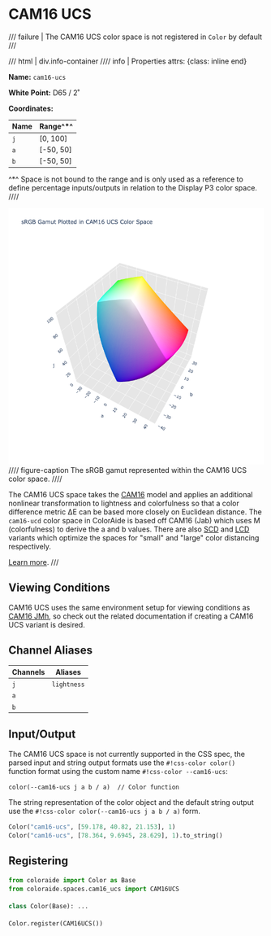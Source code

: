 # CAM16 UCS

/// failure | The CAM16 UCS color space is not registered in `Color` by default
///

/// html | div.info-container
//// info | Properties
    attrs: {class: inline end}

**Name:** `cam16-ucs`

**White Point:** D65 / 2˚

**Coordinates:**

Name | Range^\*^
---- | -----
`j`  | [0, 100]
`a`  | [-50, 50]
`b`  | [-50, 50]

^\*^ Space is not bound to the range and is only used as a reference to define percentage inputs/outputs in
relation to the Display P3 color space.
////

![CAM16 UCS](../images/cam16-ucs-3d.png)
//// figure-caption
The sRGB gamut represented within the CAM16 UCS color space.
////

The CAM16 UCS space takes the [CAM16](./cam16.md) model and applies an additional nonlinear transformation to lightness
and colorfulness so that a color difference metric ΔE can be based more closely on Euclidean distance. The `cam16-ucd`
color space in ColorAide is based off CAM16 (Jab) which uses M (colorfulness) to derive the a and b values. There are
also [SCD](./cam16_scd.md) and [LCD](./cam16_lcd.md) variants which optimize the spaces for "small" and "large" color
distancing respectively.

[Learn more](https://www.researchgate.net/publication/318152296_Comprehensive_color_solutions_CAM16_CAT16_and_CAM16-UCS).
///

## Viewing Conditions

CAM16 UCS uses the same environment setup for viewing conditions as [CAM16 JMh](./cam16.md), so check out the
related documentation if creating a CAM16 UCS variant is desired.

## Channel Aliases

Channels | Aliases
-------- | -------
`j`      | `lightness`
`a`      |
`b`      |

## Input/Output

The CAM16 UCS space is not currently supported in the CSS spec, the parsed input and string output formats use
the `#!css-color color()` function format using the custom name `#!css-color --cam16-ucs`:

```css-color
color(--cam16-ucs j a b / a)  // Color function
```

The string representation of the color object and the default string output use the
`#!css-color color(--cam16-ucs j a b / a)` form.

```py play
Color("cam16-ucs", [59.178, 40.82, 21.153], 1)
Color("cam16-ucs", [78.364, 9.6945, 28.629], 1).to_string()
```

## Registering

```py
from coloraide import Color as Base
from coloraide.spaces.cam16_ucs import CAM16UCS

class Color(Base): ...

Color.register(CAM16UCS())
```

